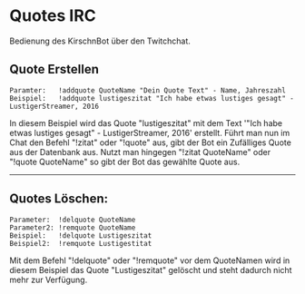 # Quotes IRC

Bedienung des KirschnBot über den Twitchchat.

## Quote Erstellen
	Paramter:	!addquote QuoteName "Dein Quote Text" - Name, Jahreszahl
	Beispiel:	!addquote lustigeszitat "Ich habe etwas lustiges gesagt" - LustigerStreamer, 2016
	 

In diesem Beispiel wird das Quote "lustigeszitat" mit dem Text '"Ich habe etwas lustiges gesagt" - LustigerStreamer, 2016' erstellt.
Führt man nun im Chat den Befehl "!zitat" oder "!quote" aus, gibt der Bot ein Zufälliges Quote aus der Datenbank aus.
Nutzt man hingegen "!zitat QuoteName" oder "!quote QuoteName" so gibt der Bot das gewählte Quote aus.

<hr>

## Quotes Löschen:

	Parameter:	!delquote QuoteName
	Parameter2:	!remquote QuoteName
	Beispiel:	!delquote Lustigeszitat
	Beispiel2:	!remquote Lustigestitat

Mit dem Befehl "!delquote" oder "!remquote" vor dem QuoteNamen wird in diesem Beispiel das Quote "Lustigeszitat" gelöscht und steht dadurch nicht mehr zur Verfügung.
